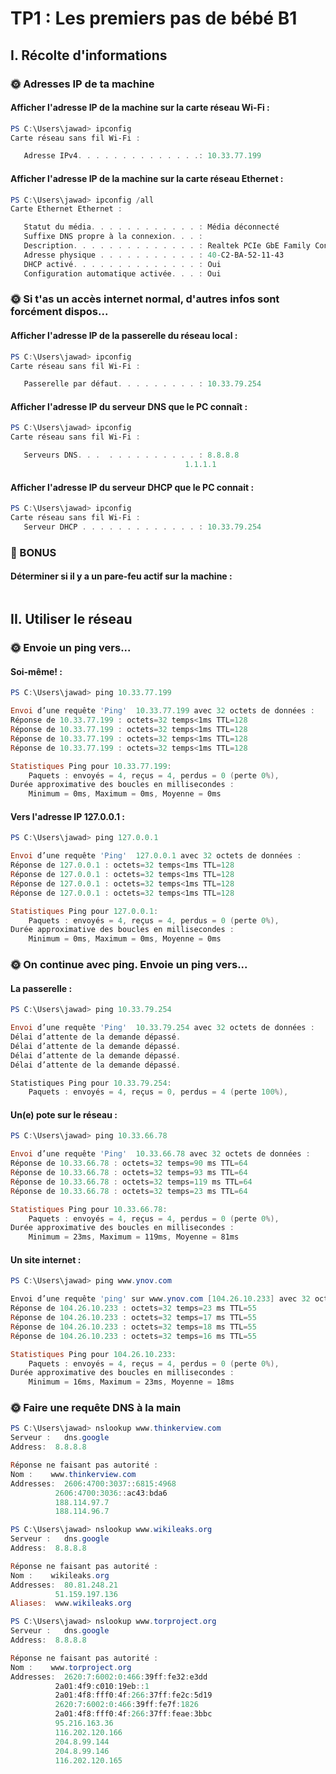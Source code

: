 # TP1 : Les premiers pas de bébé B1

## I. Récolte d'informations

### 🌞 Adresses IP de ta machine

#### Afficher l'adresse IP de la machine sur la carte réseau Wi-Fi :

```powershell
PS C:\Users\jawad> ipconfig
Carte réseau sans fil Wi-Fi :

   Adresse IPv4. . . . . . . . . . . . . .: 10.33.77.199
```

#### Afficher l'adresse IP de la machine sur la carte réseau Ethernet :

```powershell
PS C:\Users\jawad> ipconfig /all
Carte Ethernet Ethernet :

   Statut du média. . . . . . . . . . . . : Média déconnecté
   Suffixe DNS propre à la connexion. . . :
   Description. . . . . . . . . . . . . . : Realtek PCIe GbE Family Controller
   Adresse physique . . . . . . . . . . . : 40-C2-BA-52-11-43
   DHCP activé. . . . . . . . . . . . . . : Oui
   Configuration automatique activée. . . : Oui
```

### 🌞 Si t'as un accès internet normal, d'autres infos sont forcément dispos...

#### Afficher l'adresse IP de la passerelle du réseau local :

```powershell
PS C:\Users\jawad> ipconfig
Carte réseau sans fil Wi-Fi :

   Passerelle par défaut. . . . . . . . . : 10.33.79.254
```

#### Afficher l'adresse IP du serveur DNS que le PC connaît :

```powershell
PS C:\Users\jawad> ipconfig
Carte réseau sans fil Wi-Fi :

   Serveurs DNS. . .  . . . . . . . . . . : 8.8.8.8
                                       1.1.1.1
```

#### Afficher l'adresse IP du serveur DHCP que le PC connait :

```powershell
PS C:\Users\jawad> ipconfig
Carte réseau sans fil Wi-Fi :
   Serveur DHCP . . . . . . . . . . . . . : 10.33.79.254
```

### 🌟 BONUS

#### Déterminer si il y a un pare-feu actif sur la machine :

```powershell

```

## II. Utiliser le réseau

### 🌞 Envoie un ping vers...

#### Soi-même! :

```powershell
PS C:\Users\jawad> ping 10.33.77.199

Envoi d’une requête 'Ping'  10.33.77.199 avec 32 octets de données :
Réponse de 10.33.77.199 : octets=32 temps<1ms TTL=128
Réponse de 10.33.77.199 : octets=32 temps<1ms TTL=128
Réponse de 10.33.77.199 : octets=32 temps<1ms TTL=128
Réponse de 10.33.77.199 : octets=32 temps<1ms TTL=128

Statistiques Ping pour 10.33.77.199:
    Paquets : envoyés = 4, reçus = 4, perdus = 0 (perte 0%),
Durée approximative des boucles en millisecondes :
    Minimum = 0ms, Maximum = 0ms, Moyenne = 0ms
```

#### Vers l'adresse IP 127.0.0.1 :

```powershell
PS C:\Users\jawad> ping 127.0.0.1

Envoi d’une requête 'Ping'  127.0.0.1 avec 32 octets de données :
Réponse de 127.0.0.1 : octets=32 temps<1ms TTL=128
Réponse de 127.0.0.1 : octets=32 temps<1ms TTL=128
Réponse de 127.0.0.1 : octets=32 temps<1ms TTL=128
Réponse de 127.0.0.1 : octets=32 temps<1ms TTL=128

Statistiques Ping pour 127.0.0.1:
    Paquets : envoyés = 4, reçus = 4, perdus = 0 (perte 0%),
Durée approximative des boucles en millisecondes :
    Minimum = 0ms, Maximum = 0ms, Moyenne = 0ms
```

### 🌞 On continue avec ping. Envoie un ping vers...

#### La passerelle :

```powershell
PS C:\Users\jawad> ping 10.33.79.254

Envoi d’une requête 'Ping'  10.33.79.254 avec 32 octets de données :
Délai d’attente de la demande dépassé.
Délai d’attente de la demande dépassé.
Délai d’attente de la demande dépassé.
Délai d’attente de la demande dépassé.

Statistiques Ping pour 10.33.79.254:
    Paquets : envoyés = 4, reçus = 0, perdus = 4 (perte 100%),
```

#### Un(e) pote sur le réseau :

```powershell
PS C:\Users\jawad> ping 10.33.66.78

Envoi d’une requête 'Ping'  10.33.66.78 avec 32 octets de données :
Réponse de 10.33.66.78 : octets=32 temps=90 ms TTL=64
Réponse de 10.33.66.78 : octets=32 temps=93 ms TTL=64
Réponse de 10.33.66.78 : octets=32 temps=119 ms TTL=64
Réponse de 10.33.66.78 : octets=32 temps=23 ms TTL=64

Statistiques Ping pour 10.33.66.78:
    Paquets : envoyés = 4, reçus = 4, perdus = 0 (perte 0%),
Durée approximative des boucles en millisecondes :
    Minimum = 23ms, Maximum = 119ms, Moyenne = 81ms
```

#### Un site internet :

```powershell
PS C:\Users\jawad> ping www.ynov.com

Envoi d’une requête 'ping' sur www.ynov.com [104.26.10.233] avec 32 octets de données :
Réponse de 104.26.10.233 : octets=32 temps=23 ms TTL=55
Réponse de 104.26.10.233 : octets=32 temps=17 ms TTL=55
Réponse de 104.26.10.233 : octets=32 temps=18 ms TTL=55
Réponse de 104.26.10.233 : octets=32 temps=16 ms TTL=55

Statistiques Ping pour 104.26.10.233:
    Paquets : envoyés = 4, reçus = 4, perdus = 0 (perte 0%),
Durée approximative des boucles en millisecondes :
    Minimum = 16ms, Maximum = 23ms, Moyenne = 18ms
```
### 🌞 Faire une requête DNS à la main

```powershell
PS C:\Users\jawad> nslookup www.thinkerview.com
Serveur :   dns.google
Address:  8.8.8.8

Réponse ne faisant pas autorité :
Nom :    www.thinkerview.com
Addresses:  2606:4700:3037::6815:4968
          2606:4700:3036::ac43:bda6
          188.114.97.7
          188.114.96.7
```

```powershell
PS C:\Users\jawad> nslookup www.wikileaks.org
Serveur :   dns.google
Address:  8.8.8.8

Réponse ne faisant pas autorité :
Nom :    wikileaks.org
Addresses:  80.81.248.21
          51.159.197.136
Aliases:  www.wikileaks.org
```

```powershell
PS C:\Users\jawad> nslookup www.torproject.org
Serveur :   dns.google
Address:  8.8.8.8

Réponse ne faisant pas autorité :
Nom :    www.torproject.org
Addresses:  2620:7:6002:0:466:39ff:fe32:e3dd
          2a01:4f9:c010:19eb::1
          2a01:4f8:fff0:4f:266:37ff:fe2c:5d19
          2620:7:6002:0:466:39ff:fe7f:1826
          2a01:4f8:fff0:4f:266:37ff:feae:3bbc
          95.216.163.36
          116.202.120.166
          204.8.99.144
          204.8.99.146
          116.202.120.165
```